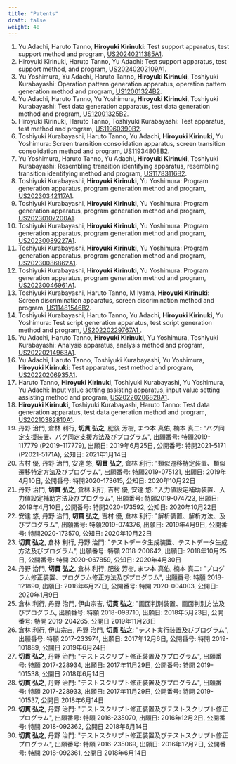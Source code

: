 ```yaml
---
title: "Patents"
draft: false
weight: 40
---
```


1. Yu Adachi, Haruto Tanno, **Hiroyuki Kirinuki**: Test support apparatus, test support method and program, [US20240211385A1](https://patents.google.com/patent/US20240211385A1/en).
1. Hiroyuki Kirinuki, Haruto Tanno, Yu Adachi: Test support apparatus, test support method, and program, [US20240202109A1](https://patents.google.com/patent/US20240202109A1/en).
1. Yu Yoshimura, Yu Adachi, Haruto Tanno, **Hiroyuki Kirinuki**, Toshiyuki Kurabayashi: Operation pattern generation apparatus, operation pattern generation method and program, [US12001324B2](https://patents.google.com/patent/US12001324B2/en).
1. Yu Adachi, Haruto Tanno, Yu Yoshimura, **Hiroyuki Kirinuki**, Toshiyuki Kurabayashi: Test data generation apparatus, test data generation method and program, [US12001325B2](https://patents.google.com/patent/US12001325B2/en).
1. Hiroyuki Kirinuki, Haruto Tanno, Toshiyuki Kurabayashi: Test apparatus, test method and program, [US11960390B2](https://patents.google.com/patent/US11960390B2/en).
1. Toshiyuki Kurabayashi, Haruto Tanno, Yu Adachi, **Hiroyuki Kirinuki**, Yu Yoshimura: Screen transition consolidation apparatus, screen transition consolidation method and program, [US11934808B2](https://patents.google.com/patent/US11934808B2/en).
1. Yu Yoshimura, Haruto Tanno, Yu Adachi, **Hiroyuki Kirinuki**, Toshiyuki Kurabayashi: Resembling transition identifying apparatus, resembling transition identifying method and program, [US11783116B2](https://patents.google.com/patent/US11783116B2/en).
1. Toshiyuki Kurabayashi, **Hiroyuki Kirinuki**, Yu Yoshimura: Program generation apparatus, program generation method and program, [US20230342117A1](https://patents.google.com/patent/US20230342117A1/en).
1. Toshiyuki Kurabayashi, **Hiroyuki Kirinuki**, Yu Yoshimura: Program generation apparatus, program generation method and program, [US20230107200A1](https://patents.google.com/patent/US20230107200A1/en).
1. Toshiyuki Kurabayashi, **Hiroyuki Kirinuki**, Yu Yoshimura: Program generation apparatus, program generation method and program, [US20230089227A1](https://patents.google.com/patent/US20230089227A1/en).
1. Toshiyuki Kurabayashi, **Hiroyuki Kirinuki**, Yu Yoshimura: Program generation apparatus, program generation method and program, [US20230086862A1](https://patents.google.com/patent/US20230086862A1/en).
1. Toshiyuki Kurabayashi, **Hiroyuki Kirinuki**, Yu Yoshimura: Program generation apparatus, program generation method and program, [US20230046961A1](https://patents.google.com/patent/US20230046961A1/en).
1. Toshiyuki Kurabayashi, Haruto Tanno, M Iyama, **Hiroyuki Kirinuki**: Screen discrimination apparatus, screen discrimination method and program, [US11481546B2](https://patents.google.com/patent/US11481546B2/en).
1. Toshiyuki Kurabayashi, Haruto Tanno, Yu Adachi, **Hiroyuki Kirinuki**, Yu Yoshimura: Test script generation apparatus, test script generation method and program, [US20220229767A1
](https://patents.google.com/patent/US20220229767A1/en).
1. Yu Adachi, Haruto Tanno, **Hiroyuki Kirinuki**, Yu Yoshimura, Toshiyuki Kurabayashi: Analysis apparatus, analysis method and program, [US20220214963A1](https://patents.google.com/patent/US20220214963A1/en).
1. Yu Adachi, Haruto Tanno, Toshiyuki Kurabayashi, Yu Yoshimura, **Hiroyuki Kirinuki**: Test apparatus, test method and program, [US20220206935A1](https://patents.google.com/patent/US20220206935A1/en).
1. Haruto Tanno, **Hiroyuki Kirinuki**, Toshiyuki Kurabayashi, Yu Yoshimura, Yu Adachi: Input value setting assisting apparatus, input value setting assisting method and program, [US20220206828A1](https://patents.google.com/patent/US20220206828A1/en).
1. **Hiroyuki Kirinuki**, Toshiyuki Kurabayashi, Haruto Tanno: Test data generation apparatus, test data generation method and program, [US20210382810A1](https://patents.google.com/patent/US20210382810A1/en).
1. 丹野 治門, 倉林 利行, **切貫 弘之**, 肥後 芳樹, まつ本 真佑, 楠本 真二: "バグ同定支援装置、バグ同定支援方法及びプログラム", 出願番号: 特願2019-117779 (P2019-117779), 出願日: 2019年6月25日, 公開番号: 特開2021-5171 (P2021-5171A), 公知日: 2021年1月14日
1. 吉村 優, 丹野 治門, 安達 悠, **切貫 弘之**, 倉林 利行: "類似遷移特定装置、類似遷移特定方法及びプログラム", 出願番号: 特願2019-075121, 出願日: 2019年4月10日, 公開番号: 特開2020-173615, 公知日: 2020年10月22日
1. 丹野 治門, **切貫 弘之**, 倉林 利行, 吉村 優, 安達 悠: "入力値設定補助装置、入力値設定補助方法及びプログラム", 出願番号: 特願2019-074723, 出願日: 2019年4月10日, 公開番号: 特開2020-173592, 公知日: 2020年10月22日
1. 安達 悠, 丹野 治門, **切貫 弘之**, 吉村 優, 倉林 利行: "解析装置、解析方法、及びプログラム", 出願番号: 特願2019-074376, 出願日: 2019年4月9日, 公開番号: 特開2020-173570, 公知日: 2020年10月22日
1. **切貫 弘之**, 倉林 利行, 丹野 治門: "テストデータ生成装置、テストデータ生成方法及びプログラム", 出願番号: 特願 2018-200642, 出願日: 2018年10月25日, 公開番号: 特開 2020-067859, 公知日: 2020年4月30日
1. 丹野 治門, **切貫 弘之**, 倉林 利行, 肥後 芳樹, まつ本 真佑, 楠本 真二: "プログラム修正装置、プログラム修正方法及びプログラム", 出願番号: 特願 2018-121890, 出願日: 2018年6月27日, 公開番号: 特開 2020-004003, 公開日: 2020年1月9日
1. 倉林 利行, 丹野 治門, 伊山宗吉, **切貫 弘之**: "画面判別装置、画面判別方法及びプログラム, 出願番号: 特願 2018-098710, 出願日: 2018年5月23日, 公開番号: 特開 2019-204265, 公開日 2019年11月28日
1. 倉林 利行, 伊山宗吉, 丹野 治門, **切貫 弘之**: "テスト実行装置及びプログラム", 出願番号: 特願 2017-233974, 出願日: 2017年12月6日, 公開番号: 特開 2019-101889, 公開日 2019年6月24日
1. **切貫 弘之**, 丹野 治門: "テストスクリプト修正装置及びプログラム", 出願番号: 特願 2017-228934, 出願日: 2017年11月29日, 公開番号: 特開 2019-101538, 公開日 2018年6月14日
1. **切貫 弘之**, 丹野 治門: "テストスクリプト修正装置及びプログラム", 出願番号: 特願 2017-228933, 出願日: 2017年11月29日, 公開番号: 特開 2019-101537, 公開日 2018年6月14日
1. **切貫 弘之**, 丹野 治門: "テストスクリプト修正装置及びテストスクリプト修正プログラム", 出願番号: 特願 2016-235070, 出願日: 2016年12月2日, 公開番号: 特開 2018-092362, 公開日 2018年6月14日
1. **切貫 弘之**, 丹野 治門: "テストスクリプト修正装置及びテストスクリプト修正プログラム", 出願番号: 特願 2016-235069, 出願日: 2016年12月2日, 公開番号: 特開 2018-092361, 公開日 2018年6月14日
